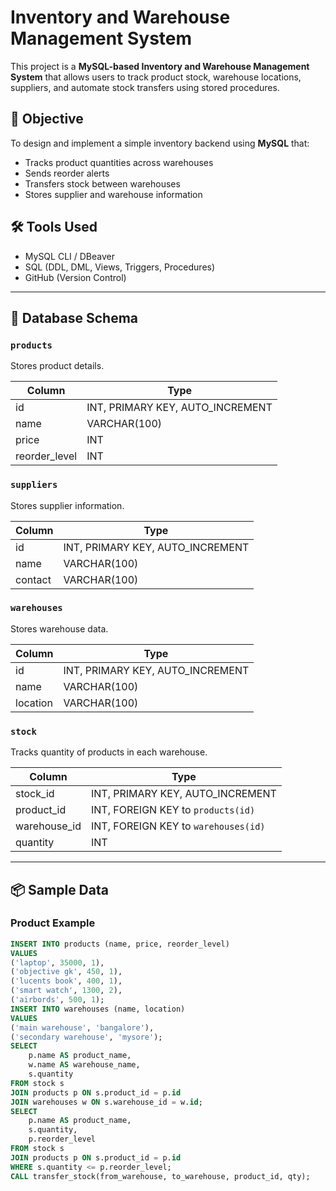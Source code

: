 # Inventory and Warehouse Management System

This project is a **MySQL-based Inventory and Warehouse Management System** that allows users to track product stock, warehouse locations, suppliers, and automate stock transfers using stored procedures.

## 📌 Objective
To design and implement a simple inventory backend using **MySQL** that:
- Tracks product quantities across warehouses
- Sends reorder alerts
- Transfers stock between warehouses
- Stores supplier and warehouse information

## 🛠️ Tools Used
- MySQL CLI / DBeaver
- SQL (DDL, DML, Views, Triggers, Procedures)
- GitHub (Version Control)

---

## 📂 Database Schema

### `products`
Stores product details.

| Column         | Type                          |
|----------------|-------------------------------|
| id             | INT, PRIMARY KEY, AUTO_INCREMENT |
| name           | VARCHAR(100)                  |
| price          | INT                           |
| reorder_level  | INT                           |

### `suppliers`
Stores supplier information.

| Column  | Type                          |
|---------|-------------------------------|
| id      | INT, PRIMARY KEY, AUTO_INCREMENT |
| name    | VARCHAR(100)                 |
| contact | VARCHAR(100)                 |

### `warehouses`
Stores warehouse data.

| Column   | Type                          |
|----------|-------------------------------|
| id       | INT, PRIMARY KEY, AUTO_INCREMENT |
| name     | VARCHAR(100)                 |
| location | VARCHAR(100)                 |

### `stock`
Tracks quantity of products in each warehouse.

| Column        | Type                              |
|---------------|-----------------------------------|
| stock_id      | INT, PRIMARY KEY, AUTO_INCREMENT |
| product_id    | INT, FOREIGN KEY to `products(id)` |
| warehouse_id  | INT, FOREIGN KEY to `warehouses(id)` |
| quantity      | INT                               |

---

## 📦 Sample Data

### Product Example
```sql
INSERT INTO products (name, price, reorder_level)
VALUES 
('laptop', 35000, 1), 
('objective gk', 450, 1), 
('lucents book', 400, 1), 
('smart watch', 1300, 2), 
('airbords', 500, 1);
INSERT INTO warehouses (name, location)
VALUES 
('main warehouse', 'bangalore'), 
('secondary warehouse', 'mysore');
SELECT 
    p.name AS product_name, 
    w.name AS warehouse_name, 
    s.quantity
FROM stock s
JOIN products p ON s.product_id = p.id
JOIN warehouses w ON s.warehouse_id = w.id;
SELECT 
    p.name AS product_name, 
    s.quantity, 
    p.reorder_level
FROM stock s
JOIN products p ON s.product_id = p.id
WHERE s.quantity <= p.reorder_level;
CALL transfer_stock(from_warehouse, to_warehouse, product_id, qty);
